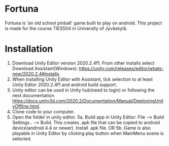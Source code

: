 # Fortuna
Fortuna is 'an old school pinball' game built to play on android. This project is made for the course TIES504 in University of Jyväskylä.

# Installation
1. Download Unity Editor version 2020.2.4f1. From other installs select Download Assistant(Windows): https://unity.com/releases/editor/whats-new/2020.2.4#installs.
2. When installing Unity Editor with Assistant, tick selection to at least Unity Editor 2020.2.4f1 and android build support.
3. Unity editor can be used in Unity hub(need to login) or following the next documentation https://docs.unity3d.com/2020.2/Documentation/Manual/DeployingUnityOffline.html.
4. Clone code to your computer.
5. Open the folder in unity editor.
5a. Build app in Unity Editor: File --> Build Settings.. --> Build. This creates .apk file that can be copied to android device(android 4.4 or newer). Install .apk file.
OR
5b. Game is also playable in Unity Editor by clicking play button when MainMenu scene is selected.
